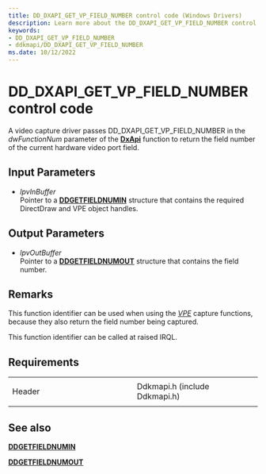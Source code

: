 ```yaml
---
title: DD_DXAPI_GET_VP_FIELD_NUMBER control code (Windows Drivers)
description: Learn more about the DD_DXAPI_GET_VP_FIELD_NUMBER control code.
keywords:
- DD_DXAPI_GET_VP_FIELD_NUMBER
- ddkmapi/DD_DXAPI_GET_VP_FIELD_NUMBER
ms.date: 10/12/2022
---
```


# DD\_DXAPI\_GET\_VP\_FIELD\_NUMBER control code

A video capture driver passes DD\_DXAPI\_GET\_VP\_FIELD\_NUMBER in the *dwFunctionNum* parameter of the [**DxApi**](/windows-hardware/drivers/ddi/dxapi/nf-dxapi-dxapi) function to return the field number of the current hardware video port field.

## Input Parameters

- *lpvInBuffer*  
    Pointer to a [**DDGETFIELDNUMIN**](/windows/win32/api/ddkmapi/ns-ddkmapi-ddgetfieldnumin) structure that contains the required DirectDraw and VPE object handles.

## Output Parameters

- *lpvOutBuffer*  
    Pointer to a [**DDGETFIELDNUMOUT**](/windows/win32/api/ddkmapi/ns-ddkmapi-ddgetfieldnumout) structure that contains the field number.

## Remarks

This function identifier can be used when using the [*VPE*](vpe-callback-functions.md) capture functions, because they also return the field number being captured.

This function identifier can be called at raised IRQL.

## Requirements

<table>
<colgroup>
<col style="width: 50%" />
<col style="width: 50%" />
</colgroup>
<tbody>
<tr class="odd">
<td><p>Header</p></td>
<td>Ddkmapi.h (include Ddkmapi.h)</td>
</tr>
</tbody>
</table>

## See also

[**DDGETFIELDNUMIN**](/windows/win32/api/ddkmapi/ns-ddkmapi-ddgetfieldnumin)

[**DDGETFIELDNUMOUT**](/windows/win32/api/ddkmapi/ns-ddkmapi-ddgetfieldnumout)
